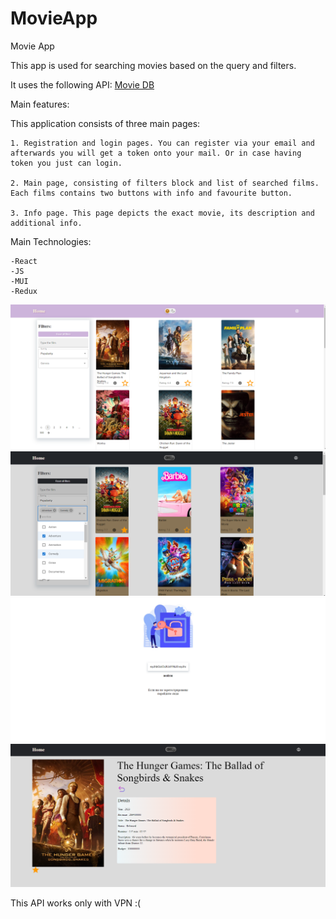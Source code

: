 # MovieApp

Movie App

This app is used for searching movies based on the query and filters.

It uses the following API: <a href='https://developer.themoviedb.org/reference/intro/getting-started'>Movie DB</a>

Main features:

This application consists of three main pages:

    1. Registration and login pages. You can register via your email and afterwards you will get a token onto your mail. Or in case having token you just can login.

    2. Main page, consisting of filters block and list of searched films. Each films contains two buttons with info and favourite button.

    3. Info page. This page depicts the exact movie, its description and additional info.

Main Technologies:

    -React
    -JS
    -MUI
    -Redux

![image](src/assets/main.png)
![image](src/assets/filters.png)
![image](src/assets/register.png)
![image](src/assets/info.png)

This API works only with VPN :(
